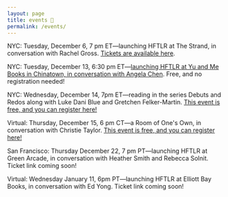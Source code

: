 ```yaml
---
layout: page
title: events 🌊
permalink: /events/
---
```


NYC: Tuesday, December 6, 7 pm ET—launching HFTLR at The Strand, in conversation with Rachel Gross. [Tickets are available here](https://www.strandbooks.com/events/event526?title=_sabrina_imbler_how_far_the_light_reaches_a_life_in_ten_sea_creatures).

NYC: Tuesday, December 13, 6:30 pm ET—[launching HFTLR at Yu and Me Books in Chinatown, in conversation with Angela Chen](https://www.yuandmebooks.com/events/how-far-the-light-reaches). Free, and no registration needed!

NYC: Wednesday, December 14, 7pm ET—reading in the series Debuts and Redos along with Luke Dani Blue and Gretchen Felker-Martin. [This event is free, and you can register here!](https://www.eventbrite.com/e/debuts-and-redos-luke-dani-blue-gretchen-felker-martin-sabrina-imbler-tickets-468715640097)

Virtual: Thursday, December 15, 6 pm CT—a Room of One's Own, in conversation with Christie Taylor. [This event is free, and you can register here!](https://www.roomofonesown.com/event/how-far-light-reaches-conversation-author-sabrina-imbler-and-guest-christie-taylor)

San Francisco: Thursday December 22, 7 pm PT—launching HFTLR at Green Arcade, in conversation with Heather Smith and Rebecca Solnit. Ticket link coming soon!

Virtual: Wednesday January 11, 6pm PT—launching HFTLR at Elliott Bay Books, in conversation with Ed Yong. Ticket link coming soon!
